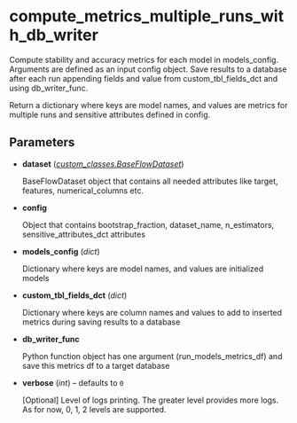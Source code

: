 # compute_metrics_multiple_runs_with_db_writer

Compute stability and accuracy metrics for each model in models_config. Arguments are defined as an input config object. Save results to a database after each run appending fields and value from custom_tbl_fields_dct and using db_writer_func.

Return a dictionary where keys are model names, and values are metrics for multiple runs and sensitive attributes defined in config.

## Parameters

- **dataset** (*[custom_classes.BaseFlowDataset](../../custom_classes/BaseFlowDataset)*)

    BaseFlowDataset object that contains all needed attributes like target, features, numerical_columns etc.

- **config**

    Object that contains bootstrap_fraction, dataset_name, n_estimators, sensitive_attributes_dct attributes

- **models_config** (*dict*)

    Dictionary where keys are model names, and values are initialized models

- **custom_tbl_fields_dct** (*dict*)

    Dictionary where keys are column names and values to add to inserted metrics during saving results to a database

- **db_writer_func**

    Python function object has one argument (run_models_metrics_df) and save this metrics df to a target database

- **verbose** (*int*) – defaults to `0`

    [Optional] Level of logs printing. The greater level provides more logs.     As for now, 0, 1, 2 levels are supported.




